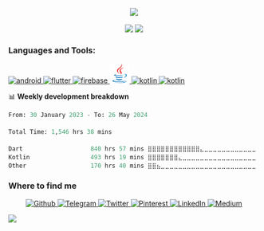 <p align="center">
  <img src="https://capsule-render.vercel.app/api?type=waving&color=gradient&text=Hello_everybody!&height=100&section=header"/>
</p>

<p align="center">
  <img src= "https://media.giphy.com/media/v1.Y2lkPTc5MGI3NjExemxodXByN284b3dsdnA0bWc4c3kyYW96NTc4eGVqMHV0a2s0M250NCZlcD12MV9pbnRlcm5hbF9naWZfYnlfaWQmY3Q9Zw/Zll2OF7cp3HkAhxkJM/giphy.gif"  width="400" >
  <img src= "https://i.pinimg.com/originals/4c/c5/51/4cc551bf58d8fd97efd61f7cd0611836.png"  width="400">
</p>

<h3 align="left">Languages and Tools:</h3>
<p align="left"> 
  <a href="https://developer.android.com" target="_blank" rel="noreferrer"> 
    <img src="https://www.vectorlogo.zone/logos/android/android-icon.svg" alt="android" width="40" height="40"/> 
  </a> 
  <a href="https://flutter.dev" target="_blank" rel="noreferrer"> 
    <img src="https://www.vectorlogo.zone/logos/flutterio/flutterio-icon.svg" alt="flutter" width="40" height="40"/> 
  </a>
  <a href="https://firebase.google.com/" target="_blank" rel="noreferrer"> 
    <img src="https://www.vectorlogo.zone/logos/firebase/firebase-icon.svg" alt="firebase" width="40" height="40"/> 
  </a>
  <a href="https://www.java.com" target="_blank" rel="noreferrer"> 
    <img src="https://raw.githubusercontent.com/devicons/devicon/master/icons/java/java-original.svg" alt="java" width="40" height="40"/>
  </a> 
  <a href="https://kotlinlang.org" target="_blank" rel="noreferrer"> 
    <img src="https://www.vectorlogo.zone/logos/kotlinlang/kotlinlang-icon.svg" alt="kotlin" width="40" height="40"/> 
  </a> 
  <a href="https://dart.dev/" target="_blank" rel="noreferrer"> 
    <img src="https://www.vectorlogo.zone/logos/dartlang/dartlang-icon.svg" alt="kotlin" width="40" height="40"/> 
  </a> 
</p>




📊 **Weekly development breakdown**

<!--START_SECTION:waka-->

```python
From: 30 January 2023 - To: 26 May 2024

Total Time: 1,546 hrs 38 mins

Dart                   840 hrs 57 mins ⣿⣿⣿⣿⣿⣿⣿⣿⣿⣿⣿⣿⣄⣀⣀⣀⣀⣀⣀⣀⣀⣀⣀⣀⣀   48.97 %
Kotlin                 493 hrs 19 mins ⣿⣿⣿⣿⣿⣿⣿⣄⣀⣀⣀⣀⣀⣀⣀⣀⣀⣀⣀⣀⣀⣀⣀⣀⣀   28.73 %
Other                  170 hrs 40 mins ⣿⣿⣦⣀⣀⣀⣀⣀⣀⣀⣀⣀⣀⣀⣀⣀⣀⣀⣀⣀⣀⣀⣀⣀⣀   09.94 %
```

<!--END_SECTION:waka-->
<h3>Where to find me</h3>
<p align = "center">
  <a href="https://github.com/betta347" target="_blank">
    <img alt="Github" src="https://img.shields.io/badge/GitHub-%2312100E.svg?&style=for-the-badge&logo=Github&logoColor=white" />
  </a> 
  <a href="https://t.me/betta_347" target="_blank">
    <img alt="Telegram" src="https://img.shields.io/badge/telegram-%231DA1F2.svg?&style=for-the-badge&logo=telegram&logoColor=white" />
  </a> 
  <a href="https://twitter.com/j_khan347" target="_blank">
    <img alt="Twitter" src="https://img.shields.io/badge/twitter-%231DA1F2.svg?&style=for-the-badge&logo=twitter&logoColor=white" />
  </a> 
   <a href="https://www.pinterest.com/betta347/" target="_blank">
    <img alt="Pinterest" src="https://img.shields.io/badge/pinterest-%23C93646.svg?&style=for-the-badge&logo=pinterest&logoColor=white" />
  </a> 
  <a href="https://www.linkedin.com/in/khan347/" target="_blank">
    <img alt="LinkedIn" src="https://img.shields.io/badge/linkedin-%230077B5.svg?&style=for-the-badge&logo=linkedin&logoColor=white" />
  </a> 
  <a href="https://medium.com/@j_khan347" target="_blank">
    <img alt="Medium" src="https://img.shields.io/badge/medium-%2312100E.svg?&style=for-the-badge&logo=medium&logoColor=white" />
  </a>
</p>

<p align="left">
  <img src="https://capsule-render.vercel.app/api?type=waving&color=gradient&height=100&section=footer"/>
</p>
